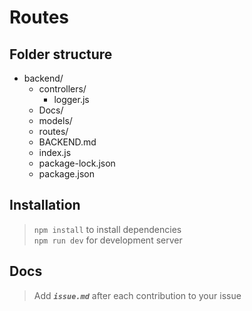 # Routes
 ## Folder structure
 - backend/
    - controllers/
        - logger.js
    - Docs/
    - models/
    - routes/
    - BACKEND.md
    - index.js
    - package-lock.json
    - package.json

## Installation
> `npm install` to install dependencies  
> `npm run dev` for development server

## Docs
> Add ***`issue.md`*** after each contribution to your issue